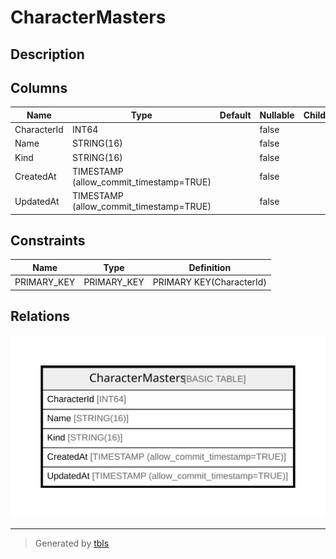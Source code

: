 # CharacterMasters

## Description

## Columns

| Name | Type | Default | Nullable | Children | Parents | Comment |
| ---- | ---- | ------- | -------- | -------- | ------- | ------- |
| CharacterId | INT64 |  | false |  |  |  |
| Name | STRING(16) |  | false |  |  |  |
| Kind | STRING(16) |  | false |  |  |  |
| CreatedAt | TIMESTAMP (allow_commit_timestamp=TRUE) |  | false |  |  |  |
| UpdatedAt | TIMESTAMP (allow_commit_timestamp=TRUE) |  | false |  |  |  |

## Constraints

| Name | Type | Definition |
| ---- | ---- | ---------- |
| PRIMARY_KEY | PRIMARY_KEY | PRIMARY KEY(CharacterId) |

## Relations

![er](CharacterMasters.svg)

---

> Generated by [tbls](https://github.com/k1LoW/tbls)
